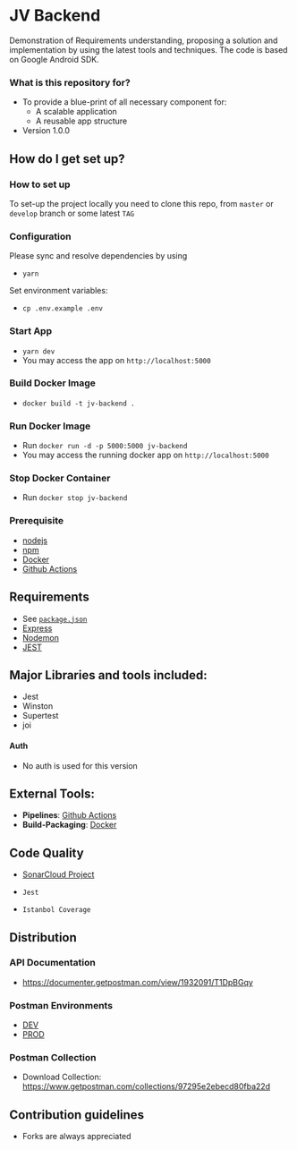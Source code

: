 # JV Backend #

Demonstration of Requirements understanding, proposing a solution and implementation by using the latest tools and techniques. The code is based on Google Android SDK.

### What is this repository for? ###

* To provide a blue-print of all necessary component for:
  * A scalable application
  * A reusable app structure
* Version 1.0.0

## How do I get set up? ##

### How to set up ###
To set-up the project locally you need to clone this repo, from `master` or `develop` branch or some latest `TAG`

### Configuration ###

Please sync and resolve dependencies by using
- `yarn`

Set environment variables:
- `cp .env.example .env`

### Start App
- `yarn dev`
- You may access the app on `http://localhost:5000`


### Build Docker Image
- `docker build -t jv-backend .`


### Run Docker Image
- Run `docker run -d -p 5000:5000 jv-backend`
- You may access the running docker app on `http://localhost:5000`


### Stop Docker Container
- Run `docker stop jv-backend`

### Prerequisite

- [nodejs](https://nodejs.org)
- [npm](www.npmjs.com/‎)
- [Docker](https://www.docker.com/)
- [Github Actions](https://github.com/features/actions)

## Requirements ##

- See [`package.json`](/package.json)
- [Express](https://expressjs.com/)
- [Nodemon](https://nodemon.io/)
- [JEST](https://jestjs.io)


## Major Libraries and tools included: ##

- Jest
- Winston
- Supertest
- joi


#### Auth ####
- No auth is used for this version


## External Tools: ##

- **Pipelines**: [Github Actions](https://github.com/features/actions)
- **Build-Packaging**: [Docker](https://www.docker.com/)


## Code Quality ##
- [SonarCloud Project](https://sonarcloud.io/dashboard?id=naeemark_jv-backend)

- `Jest`
- `Istanbol Coverage`

## Distribution ##

### API Documentation
- https://documenter.getpostman.com/view/1932091/T1DpBGqy

### Postman Environments

- [DEV](https://www.dropbox.com/s/b9me8a6ufhw0c3o/%5Benv-dev%5D%20jv%20backend.postman_environment.json?dl=0)
- [PROD](https://www.dropbox.com/s/pg55b78cd49icyx/%5Benv-prod%5D%20jv%20backend.postman_environment.json?dl=0)


### Postman Collection

- Download Collection: https://www.getpostman.com/collections/97295e2ebecd80fba22d


## Contribution guidelines ##

- Forks are always appreciated
